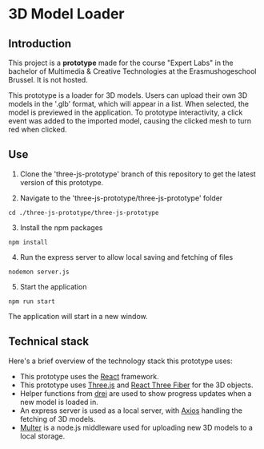 # 3D Model Loader

## Introduction

This project is a **prototype** made for the course "Expert Labs" in the bachelor of Multimedia & Creative Technologies at the Erasmushogeschool Brussel. It is not hosted.

This prototype is a loader for 3D models. Users can upload their own 3D models in the '.glb' format, which will appear in a list. When selected, the model is previewed in the application.
To prototype interactivity, a click event was added to the imported model, causing the clicked mesh to turn red when clicked.

## Use

1. Clone the 'three-js-prototype' branch of this repository to get the latest version of this prototype.

2. Navigate to the 'three-js-prototype/three-js-prototype' folder
```
cd ./three-js-prototype/three-js-prototype
```
3. Install the npm packages
```
npm install
```
4. Run the express server to allow local saving and fetching of files
```
nodemon server.js
```
5. Start the application
```
npm run start
```

The application will start in a new window.

## Technical stack

Here's a brief overview of the technology stack this prototype uses:
* This prototype uses the [React](reactjs.org) framework.
* This prototype uses [Three.js](https://threejs.org/) and [React Three Fiber](https://docs.pmnd.rs/react-three-fiber/getting-started/introduction) for the 3D objects.
* Helper functions from [drei](https://github.com/pmndrs/drei) are used to show progress updates when a new model is loaded in.
* An express server is used as a local server, with [Axios](https://axios-http.com/docs/intro) handling the fetching of 3D models.
* [Multer](https://github.com/expressjs/multer) is a node.js middleware used for uploading new 3D models to a local storage.